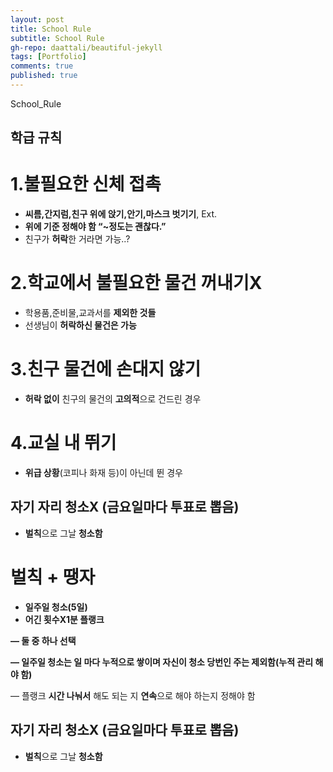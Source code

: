 ```yaml
---
layout: post
title: School Rule
subtitle: School Rule
gh-repo: daattali/beautiful-jekyll
tags: [Portfolio]
comments: true
published: true
---
```


 

School_Rule 
## 학급 규칙

# 1.불필요한 신체 접촉 

- **씨름,간지럼,친구 위에 앉기,안기,마스크 벗기기**, Ext.
- **위에 기준 정해야 함 “~정도는 괜찮다.”**
- 친구가 **허락**한 거라면 가능..?

# 2.학교에서 불필요한 물건 꺼내기X 

- 학용품,준비물,교과서를 **제외한 것들**
- 선생님이 **허락하신 물건은 가능**

# 3.친구 물건에 손대지 않기 

- **허락 없이** 친구의 물건의 **고의적**으로 건드린 경우

# 4.교실 내 뛰기 

- **위급 상황**(코피나 화재 등)이 아닌데 뛴 경우

## 자기 자리 청소X (금요일마다 투표로 뽑음) 

- **벌칙**으로 그날 **청소함**

# 벌칙 + 땡자 

- **일주일 청소(5일)**
- **어긴 횟수X1분 플랭크** 

**— 둘 중 하나 선택**

**— 일주일 청소는 일 마다 누적으로 쌓이며 자신이 청소 당번인 주는 제외함(누적 관리 해야 함)**

— 플랭크 **시간 나눠서** 해도 되는 지 **연속**으로 해야 하는지 정해야 함

## 자기 자리 청소X (금요일마다 투표로 뽑음) 

- **벌칙**으로 그날 **청소함**
